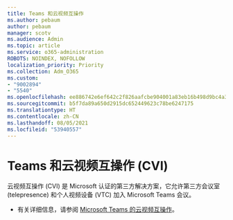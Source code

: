```yaml
---
title: Teams 和云视频互操作
ms.author: pebaum
author: pebaum
manager: scotv
ms.audience: Admin
ms.topic: article
ms.service: o365-administration
ROBOTS: NOINDEX, NOFOLLOW
localization_priority: Priority
ms.collection: Adm_O365
ms.custom:
- "9002894"
- "5540"
ms.openlocfilehash: ee886742e6ef642c2f826aafcbe904001a83eb16b498d9bc4a39ae4297a3ccfb
ms.sourcegitcommit: b5f7da89a650d2915dc652449623c78be6247175
ms.translationtype: HT
ms.contentlocale: zh-CN
ms.lasthandoff: 08/05/2021
ms.locfileid: "53940557"
---
```

# <a name="teams-and-cloud-video-interop-cvi"></a>Teams 和云视频互操作 (CVI)

云视频互操作 (CVI) 是 Microsoft 认证的第三方解决方案，它允许第三方会议室 (telepresence) 和个人视频设备 (VTC) 加入 Microsoft Teams 会议。

- 有关详细信息，请参阅 [Microsoft Teams 的云视频互操作](https://docs.microsoft.com/microsoftteams/cloud-video-interop)。
